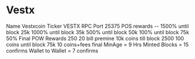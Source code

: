 # Vestx
Name Vestxcoin
Ticker VESTX
RPC Port 25375
POS rewards --
1500% until block 25k
1000% until block 35k
500% until block 50k
100% until block 75k
50% Final
POW Rewards
250 20 bill premine 
10k coins till block 2500
100 coins until block 75k
10 coins+fees final 
MinAge = 9 Hrs
Minted Blocks = 15 confirms 
Wallet to Wallet = 7 confirms 
